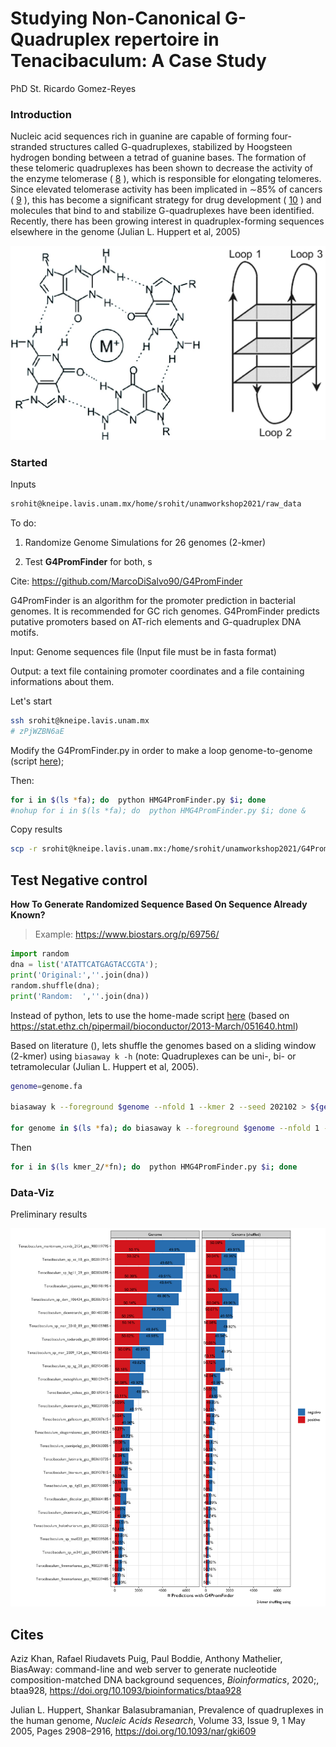 # Studying Non-Canonical G-Quadruplex repertoire in Tenacibaculum: A Case Study

PhD St. Ricardo Gomez-Reyes

### Introduction

Nucleic acid sequences rich in guanine are capable of forming four-stranded structures called G-quadruplexes, stabilized by Hoogsteen hydrogen bonding between a tetrad of guanine bases. The formation of these telomeric quadruplexes has been shown to decrease the activity of the enzyme telomerase ( [8](javascript:;) ), which is responsible for elongating telomeres. Since elevated telomerase activity has been implicated in ∼85% of cancers ( [9](javascript:;) ), this has become a significant strategy for drug development ( [10](javascript:;) ) and molecules that bind to and stabilize G-quadruplexes have been identified. Recently, there has been growing interest in quadruplex-forming sequences elsewhere in the genome (Julian L. Huppert et al, 2005)

![Figure 1](G4PromFinder_outputs/G-tetrad.jpeg)



### Started

Inputs

```bash
srohit@kneipe.lavis.unam.mx/home/srohit/unamworkshop2021/raw_data
```

To do:

1. Randomize Genome Simulations for 26 genomes (2-kmer)

2. Test **G4PromFinder** for both, s

Cite: https://github.com/MarcoDiSalvo90/G4PromFinder

G4PromFinder is an algorithm for the promoter prediction in bacterial genomes. It is recommended for GC rich genomes. G4PromFinder predicts putative promoters based on AT-rich elements and G-quadruplex DNA motifs.

Input: Genome sequences file (Input file must be in fasta format)

Output: a text file containing promoter coordinates and a file containing informations about them.

Let's start

```bash
ssh srohit@kneipe.lavis.unam.mx
# zPjWZBN6aE
```

Modify the G4PromFinder.py in order to make a loop genome-to-genome (script [here](https://github.com/RJEGR/2nd-Workshop-in-Advanced-Bioinformatics/blob/main/G4PromFinder_outputs/HMG4PromFinder.py));

Then:

```bash
for i in $(ls *fa); do  python HMG4PromFinder.py $i; done
#nohup for i in $(ls *fa); do  python HMG4PromFinder.py $i; done &
```

Copy results

```bash
scp -r srohit@kneipe.lavis.unam.mx:/home/srohit/unamworkshop2021/G4PromFinder_outputs .
```

## Test Negative control

**How To Generate Randomized Sequence Based On Sequence Already Known?**

> Example: https://www.biostars.org/p/69756/

```python
import random
dna = list('ATATTCATGAGTACCGTA'); 
print('Original:',''.join(dna))
random.shuffle(dna); 
print('Random:  ',''.join(dna))
```



Instead of python, lets to use the home-made script [here](https://github.com/RJEGR/2nd-Workshop-in-Advanced-Bioinformatics/blob/main/shuffled_genomes.R) (based on https://stat.ethz.ch/pipermail/bioconductor/2013-March/051640.html)



Based on literature (), lets shuffle the genomes based on a sliding window (2-kmer) using `biasaway k -h`  (note: Quadruplexes can be uni-, bi- or tetramolecular (Julian L. Huppert et al, 2005).

```bash
genome=genome.fa

biasaway k --foreground $genome --nfold 1 --kmer 2 --seed 202102 > ${genome%.fa}.random.fn

for genome in $(ls *fa); do biasaway k --foreground $genome --nfold 1 --kmer 2 --seed 20210210 > ${genome%.fa}.random.fn; done
```

Then 

```bash
for i in $(ls kmer_2/*fn); do  python HMG4PromFinder.py $i; done
```



### Data-Viz

Preliminary results

![Figure 1](G4PromFinder_outputs/G4PromFinder_kmer2.png)



## Cites

Aziz Khan, Rafael Riudavets Puig, Paul Boddie, Anthony Mathelier, BiasAway: command-line and web server to generate nucleotide composition-matched DNA background sequences, *Bioinformatics*, 2020;, btaa928, https://doi.org/10.1093/bioinformatics/btaa928

Julian L. Huppert, Shankar Balasubramanian, Prevalence of quadruplexes in the human genome, *Nucleic Acids Research*, Volume 33, Issue 9, 1 May 2005, Pages 2908–2916, https://doi.org/10.1093/nar/gki609

